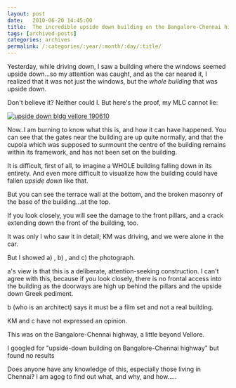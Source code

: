 ```yaml
---
layout: post
date:	2010-06-20 14:45:00
title:  The incredible upside down building on the Bangalore-Chennai highway
tags: [archived-posts]
categories: archives
permalink: /:categories/:year/:month/:day/:title/
---
```

Yesterday, while driving down, I saw a building where the windows seemed upside down...so my attention was caught, and as the car neared it, I realized that it was not just the windows, but the *whole building* that was upside down.

Don't believe it? Neither could I. But here's the proof, my MLC cannot lie:



<a href="http://s967.photobucket.com/albums/ae160/pedoral/?action=view&current=IMG_6527.jpg" target="_blank"><img src="http://i967.photobucket.com/albums/ae160/pedoral/IMG_6527.jpg" border="0" alt="upside down bldg vellore 190610"></a>


Now..I am burning to know what this is, and how it can have happened. You can see that the gates near the building are up quite normally, and that the cupola which was supposed to surmount the centre of the building remains within its framework, and has not been set on the building.

It is difficult, first of all, to imagine a WHOLE building falling down in its entirety. And even more difficult to visualize how the building could have fallen *upside down* like that.

But you can see the terrace wall at the bottom, and the broken masonry of the base of the building...at the top.


If you look closely, you will see the damage to the front pillars, and a crack extending down the front of the building, too. 

It was only I who saw it in detail; KM was driving, and we were alone in the car.

But I showed  a) <LJ user="chaibacca">, b) <LJ user="shortindiangirl">, and  c)<LJ user="itsalouwelylife"> the photograph.

a's view is that this is a deliberate, attention-seeking construction. I can't agree with this, because if you look closely, there is no frontal access into the building as the doorways are high up behind the pillars and the upside down Greek pediment.

b (who is an architect) says it must be a film set and not a real building.

KM and c have not expressed an opinion.

This was on the  Bangalore-Chennai highway, a little beyond Vellore.

I googled for "upside-down building on Bangalore-Chennai highway" but found no results


Does anyone have any knowledge of this, especially those living in Chennai?  I am agog to find out what, and why, and how.....
